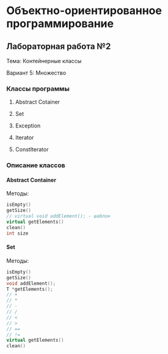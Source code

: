# Объектно-ориентированное программирование

## Лабораторная работа №2 

Тема: Контейнерные классы

Вариант 5: Множество

### Классы программы

1. Abstract Cotainer

2. Set

3. Exception

4. Iterator
5. ConstIterator

### Описание классов

#### Abstract Container

Методы:

```C++
isEmpty()
getSize()
// virtual void addElement(); - шаблон
virtual getElements()
clean()
int size
```

#### Set

Методы:

```C++
isEmpty()
getSize()
void addElement();
T *getElements();
// +
// *
// -
// /
// < 
// >
// ==
// !=
virtual getElements()
clean()
```

